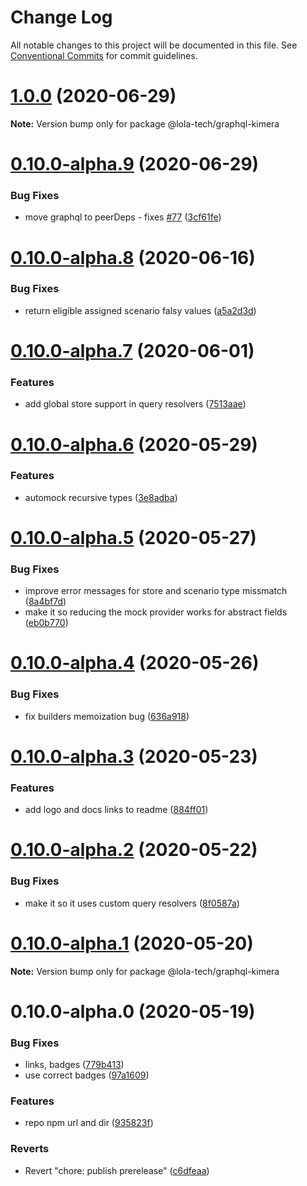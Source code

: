 # Change Log

All notable changes to this project will be documented in this file.
See [Conventional Commits](https://conventionalcommits.org) for commit guidelines.

# [1.0.0](https://github.com/lola-tech/graphql-kimera/compare/@lola-tech/graphql-kimera@0.10.0-alpha.9...@lola-tech/graphql-kimera@1.0.0) (2020-06-29)

**Note:** Version bump only for package @lola-tech/graphql-kimera





# [0.10.0-alpha.9](https://github.com/lola-tech/graphql-kimera/compare/@lola-tech/graphql-kimera@0.10.0-alpha.8...@lola-tech/graphql-kimera@0.10.0-alpha.9) (2020-06-29)


### Bug Fixes

* move graphql to peerDeps - fixes [#77](https://github.com/lola-tech/graphql-kimera/issues/77) ([3cf61fe](https://github.com/lola-tech/graphql-kimera/commit/3cf61fea5875d2962d66d6451a71fb8f19dc0cb2))





# [0.10.0-alpha.8](https://github.com/lola-tech/graphql-kimera/compare/@lola-tech/graphql-kimera@0.10.0-alpha.7...@lola-tech/graphql-kimera@0.10.0-alpha.8) (2020-06-16)


### Bug Fixes

* return eligible assigned scenario falsy values ([a5a2d3d](https://github.com/lola-tech/graphql-kimera/commit/a5a2d3d2a2d7d6f816bc817dc0d102fd8a57eaba))





# [0.10.0-alpha.7](https://github.com/lola-tech/graphql-kimera/compare/@lola-tech/graphql-kimera@0.10.0-alpha.6...@lola-tech/graphql-kimera@0.10.0-alpha.7) (2020-06-01)


### Features

* add global store support in query resolvers ([7513aae](https://github.com/lola-tech/graphql-kimera/commit/7513aae23852710838189c65fbba818c2528cdcd))





# [0.10.0-alpha.6](https://github.com/lola-tech/graphql-kimera/compare/@lola-tech/graphql-kimera@0.10.0-alpha.5...@lola-tech/graphql-kimera@0.10.0-alpha.6) (2020-05-29)


### Features

* automock recursive types ([3e8adba](https://github.com/lola-tech/graphql-kimera/commit/3e8adbabf7ffcb9cc27883720c7948082f12d7fb))





# [0.10.0-alpha.5](https://github.com/lola-tech/graphql-kimera/compare/@lola-tech/graphql-kimera@0.10.0-alpha.4...@lola-tech/graphql-kimera@0.10.0-alpha.5) (2020-05-27)


### Bug Fixes

* improve error messages for store and scenario type missmatch ([8a4bf7d](https://github.com/lola-tech/graphql-kimera/commit/8a4bf7dd1278aa26fb3924485bc621fc8e9e96fd))
* make it so reducing the mock provider works for abstract fields ([eb0b770](https://github.com/lola-tech/graphql-kimera/commit/eb0b7701b35a31777b6706750b091398f3aeda30))





# [0.10.0-alpha.4](https://github.com/lola-tech/graphql-kimera/compare/@lola-tech/graphql-kimera@0.10.0-alpha.3...@lola-tech/graphql-kimera@0.10.0-alpha.4) (2020-05-26)


### Bug Fixes

* fix builders memoization bug ([636a918](https://github.com/lola-tech/graphql-kimera/commit/636a918cc38d686f1aa41049b19254e7ef31c354))





# [0.10.0-alpha.3](https://github.com/lola-tech/graphql-kimera/compare/@lola-tech/graphql-kimera@0.10.0-alpha.2...@lola-tech/graphql-kimera@0.10.0-alpha.3) (2020-05-23)


### Features

* add logo and docs links to readme ([884ff01](https://github.com/lola-tech/graphql-kimera/commit/884ff010e95b6f095bf9311ae160f1d32199cc93))





# [0.10.0-alpha.2](https://github.com/lola-tech/graphql-kimera/compare/@lola-tech/graphql-kimera@0.10.0-alpha.1...@lola-tech/graphql-kimera@0.10.0-alpha.2) (2020-05-22)


### Bug Fixes

* make it so it uses custom query resolvers ([8f0587a](https://github.com/lola-tech/graphql-kimera/commit/8f0587aecbc6c4d6bb05bcc2ccf9c2c18a7aa343))





# [0.10.0-alpha.1](https://github.com/lola-tech/graphql-kimera/compare/@lola-tech/graphql-kimera@0.10.0-alpha.0...@lola-tech/graphql-kimera@0.10.0-alpha.1) (2020-05-20)

**Note:** Version bump only for package @lola-tech/graphql-kimera





# 0.10.0-alpha.0 (2020-05-19)


### Bug Fixes

* links, badges ([779b413](https://github.com/lola-tech/graphql-kimera/commit/779b41307990a3c988d6b10a5a551746fa9076d9))
* use correct badges ([97a1609](https://github.com/lola-tech/graphql-kimera/commit/97a16095628985cecd822370331867192c4a54cd))


### Features

* repo npm url and dir ([935823f](https://github.com/lola-tech/graphql-kimera/commit/935823f6541f817fee4711b98c3761f573075df6))


### Reverts

* Revert "chore: publish prerelease" ([c6dfeaa](https://github.com/lola-tech/graphql-kimera/commit/c6dfeaa04b29ddb0a138e434e95debdbd4383298))

